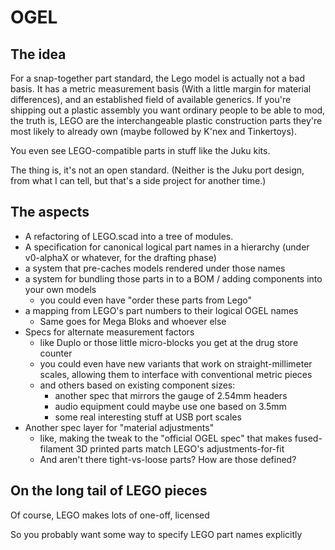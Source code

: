 # OGEL

## The idea

For a snap-together part standard, the Lego model is actually not a bad basis. It has a metric measurement basis (With a little margin for material differences), and an established field of available generics. If you're shipping out a plastic assembly you want ordinary people to be able to mod, the truth is, LEGO are the interchangeable plastic construction parts they're most likely to already own (maybe followed by K'nex and Tinkertoys).

You even see LEGO-compatible parts in stuff like the Juku kits.

The thing is, it's not an open standard. (Neither is the Juku port design, from what I can tell, but that's a side project for another time.)

## The aspects

- A refactoring of LEGO.scad into a tree of modules.
- A specification for canonical logical part names in a hierarchy (under v0-alphaX or whatever, for the drafting phase)
- a system that pre-caches models rendered under those names
- a system for bundling those parts in to a BOM / adding components into your own models
  - you could even have "order these parts from Lego"
- a mapping from LEGO's part numbers to their logical OGEL names
  - Same goes for Mega Bloks and whoever else
- Specs for alternate measurement factors
  - like Duplo or those little micro-blocks you get at the drug store counter
  - you could even have new variants that work on straight-millimeter scales, allowing them to interface with conventional metric pieces
  - and others based on existing component sizes:
    - another spec that mirrors the gauge of 2.54mm headers
    - audio equipment could maybe use one based on 3.5mm
    - some real interesting stuff  at USB port scales
- Another spec layer for "material adjustments"
  - like, making the tweak to the "official OGEL spec" that makes fused-filament 3D printed parts match LEGO's adjustments-for-fit
  - And aren't there tight-vs-loose parts? How are those defined?

## On the long tail of LEGO pieces

Of course, LEGO makes lots of one-off, licensed

So you probably want some way to specify LEGO part names explicitly
